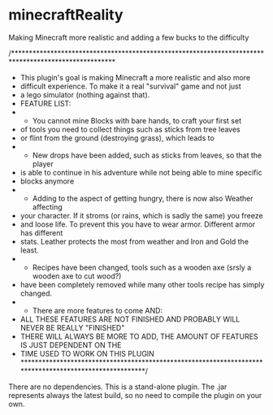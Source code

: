 # minecraftReality
Making Minecraft more realistic and adding a few bucks to the difficulty

 /*****************************************************************************************************
 * This plugin's goal is making Minecraft a more realistic and also more
 * difficult experience. To make it a real "survival" game and not just
 * a lego simulator (nothing against that).
 * FEATURE LIST:
 * - You cannot mine Blocks with bare hands, to craft your first set
 *   of tools you need to collect things such as sticks from tree leaves
 *   or flint from the ground (destroying grass), which leads to
 * - New drops have been added, such as sticks from leaves, so that the player
 *   is able to continue in his adventure while not being able to mine specific
 *   blocks anymore
 * - Adding to the aspect of getting hungry, there is now also Weather affecting
 *   your character. If it stroms (or rains, which is sadly the same) you freeze
 *   and loose life. To prevent this you have to wear armor. Different armor has different
 *  stats. Leather protects the most from weather and Iron and Gold the least.
 * - Recipes have been changed, tools such as a wooden axe (srsly a wooden axe to cut wood?)
 *   have been completely removed while many other tools recipe has simply changed.
 * - There are more features to come AND:
 *   ALL THESE FEATURES ARE NOT FINISHED AND PROBABLY WILL NEVER BE REALLY "FINISHED"
 *   THERE WILL ALWAYS BE MORE TO ADD, THE AMOUNT OF FEATURES IS JUST DEPENDENT ON THE
 *   TIME USED TO WORK ON THIS PLUGIN
 *******************************************************************************************************/
 
 There are no dependencies. This is a stand-alone plugin.
 The .jar represents always the latest build, so no need to compile the plugin on your own.
